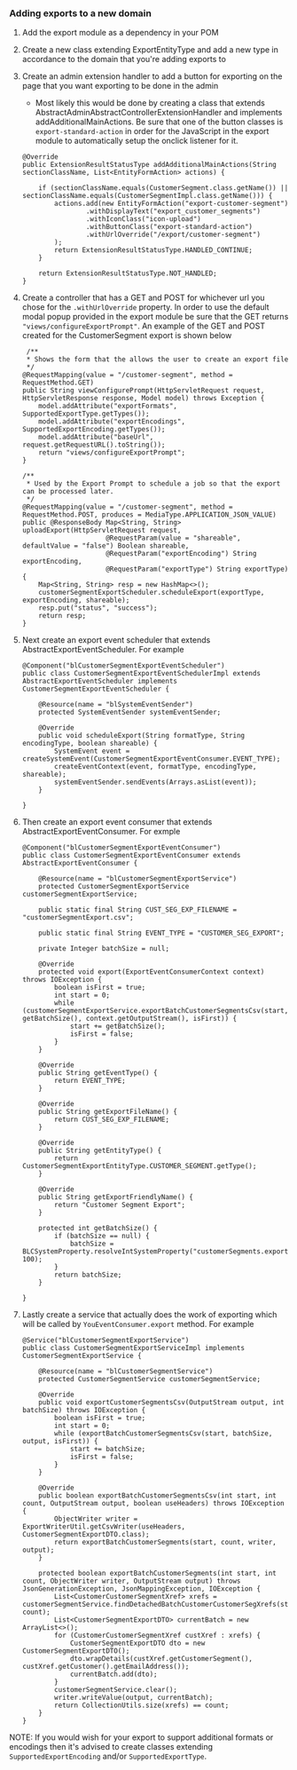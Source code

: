 ### Adding exports to a new domain
1. Add the export module as a dependency in your POM
2. Create a new class extending ExportEntityType and add a new type in accordance to the domain that you're adding exports to
3. Create an admin extension handler to add a button for exporting on the page that you want exporting to be done in the admin
    - Most likely this would be done by creating a class that extends AbstractAdminAbstractControllerExtensionHandler and implements addAdditionalMainActions. Be sure that one of the button classes is `export-standard-action` in order for the JavaScript in the export module to automatically setup the onclick listener for it.
    
    ```
    @Override
    public ExtensionResultStatusType addAdditionalMainActions(String sectionClassName, List<EntityFormAction> actions) {
        
        if (sectionClassName.equals(CustomerSegment.class.getName()) || sectionClassName.equals(CustomerSegmentImpl.class.getName())) {
            actions.add(new EntityFormAction("export-customer-segment")
                    .withDisplayText("export_customer_segments")
                    .withIconClass("icon-upload")
                    .withButtonClass("export-standard-action")
                    .withUrlOverride("/export/customer-segment")
            );
            return ExtensionResultStatusType.HANDLED_CONTINUE;
        }
        
        return ExtensionResultStatusType.NOT_HANDLED;
    }
    ```
    
4. Create a controller that has a GET and POST for whichever url you chose for the `.withUrlOverride` property. In order to use the default modal popup provided in the export module be sure that the GET returns `"views/configureExportPrompt"`. An example of the GET and POST created for the CustomerSegment export is shown below

    ```
     /**
     * Shows the form that the allows the user to create an export file
     */
    @RequestMapping(value = "/customer-segment", method = RequestMethod.GET)
    public String viewConfigurePrompt(HttpServletRequest request, HttpServletResponse response, Model model) throws Exception {
        model.addAttribute("exportFormats", SupportedExportType.getTypes());
        model.addAttribute("exportEncodings", SupportedExportEncoding.getTypes());
        model.addAttribute("baseUrl", request.getRequestURL().toString());
        return "views/configureExportPrompt";
    }

    /**
     * Used by the Export Prompt to schedule a job so that the export can be processed later.
     */
    @RequestMapping(value = "/customer-segment", method = RequestMethod.POST, produces = MediaType.APPLICATION_JSON_VALUE)
    public @ResponseBody Map<String, String> uploadExport(HttpServletRequest request,
                         @RequestParam(value = "shareable", defaultValue = "false") Boolean shareable,
                         @RequestParam("exportEncoding") String exportEncoding,
                         @RequestParam("exportType") String exportType) {
        Map<String, String> resp = new HashMap<>();
        customerSegmentExportScheduler.scheduleExport(exportType, exportEncoding, shareable);
        resp.put("status", "success");
        return resp;
    }
    ```
    
5. Next create an export event scheduler that extends AbstractExportEventScheduler. For example
    
    ```
    @Component("blCustomerSegmentExportEventScheduler")
    public class CustomerSegmentExportEventSchedulerImpl extends AbstractExportEventScheduler implements CustomerSegmentExportEventScheduler {
    
        @Resource(name = "blSystemEventSender")
        protected SystemEventSender systemEventSender;
        
        @Override
        public void scheduleExport(String formatType, String encodingType, boolean shareable) {
            SystemEvent event = createSystemEvent(CustomerSegmentExportEventConsumer.EVENT_TYPE);
            createEventContext(event, formatType, encodingType, shareable);
            systemEventSender.sendEvents(Arrays.asList(event));
        }
        
    }
    ```
    
6. Then create an export event consumer that extends AbstractExportEventConsumer. For exmple

    ```
    @Component("blCustomerSegmentExportEventConsumer")
    public class CustomerSegmentExportEventConsumer extends AbstractExportEventConsumer {
        
        @Resource(name = "blCustomerSegmentExportService")
        protected CustomerSegmentExportService customerSegmentExportService;
        
        public static final String CUST_SEG_EXP_FILENAME = "customerSegmentExport.csv";
        
        public static final String EVENT_TYPE = "CUSTOMER_SEG_EXPORT";
        
        private Integer batchSize = null;
        
        @Override
        protected void export(ExportEventConsumerContext context) throws IOException {
            boolean isFirst = true;
            int start = 0;
            while (customerSegmentExportService.exportBatchCustomerSegmentsCsv(start, getBatchSize(), context.getOutputStream(), isFirst)) {
                start += getBatchSize();
                isFirst = false;
            }
        }
    
        @Override
        public String getEventType() {
            return EVENT_TYPE;
        }
        
        @Override
        public String getExportFileName() {
            return CUST_SEG_EXP_FILENAME;
        }
    
        @Override
        public String getEntityType() {
            return CustomerSegmentExportEntityType.CUSTOMER_SEGMENT.getType();
        }
        
        @Override
        public String getExportFriendlyName() {
            return "Customer Segment Export";
        }
        
        protected int getBatchSize() {
            if (batchSize == null) {
                batchSize = BLCSystemProperty.resolveIntSystemProperty("customerSegments.export.batchSize", 100); 
            }
            return batchSize;
        }
    
    }
    ```
    
7. Lastly create a service that actually does the work of exporting which will be called by `YouEventConsumer.export` method. For example

    ```
    @Service("blCustomerSegmentExportService")
    public class CustomerSegmentExportServiceImpl implements CustomerSegmentExportService {
        
        @Resource(name = "blCustomerSegmentService")
        protected CustomerSegmentService customerSegmentService;
        
        @Override
        public void exportCustomerSegmentsCsv(OutputStream output, int batchSize) throws IOException {
            boolean isFirst = true;
            int start = 0;
            while (exportBatchCustomerSegmentsCsv(start, batchSize, output, isFirst)) {
                start += batchSize;
                isFirst = false;
            }
        }
        
        @Override 
        public boolean exportBatchCustomerSegmentsCsv(int start, int count, OutputStream output, boolean useHeaders) throws IOException {
            ObjectWriter writer = ExportWriterUtil.getCsvWriter(useHeaders, CustomerSegmentExportDTO.class);
            return exportBatchCustomerSegments(start, count, writer, output);
        }
        
        protected boolean exportBatchCustomerSegments(int start, int count, ObjectWriter writer, OutputStream output) throws JsonGenerationException, JsonMappingException, IOException {
            List<CustomerCustomerSegmentXref> xrefs = customerSegmentService.findDetachedBatchCustomerCustomerSegXrefs(start, count);
            List<CustomerSegmentExportDTO> currentBatch = new ArrayList<>();
            for (CustomerCustomerSegmentXref custXref : xrefs) {
                CustomerSegmentExportDTO dto = new CustomerSegmentExportDTO();
                dto.wrapDetails(custXref.getCustomerSegment(), custXref.getCustomer().getEmailAddress());
                currentBatch.add(dto);
            }
            customerSegmentService.clear();
            writer.writeValue(output, currentBatch);
            return CollectionUtils.size(xrefs) == count;
        }
    }
    ```

NOTE: If you would wish for your export to support additional formats or encodings then it's advised to create classes extending `SupportedExportEncoding` and/or `SupportedExportType`.